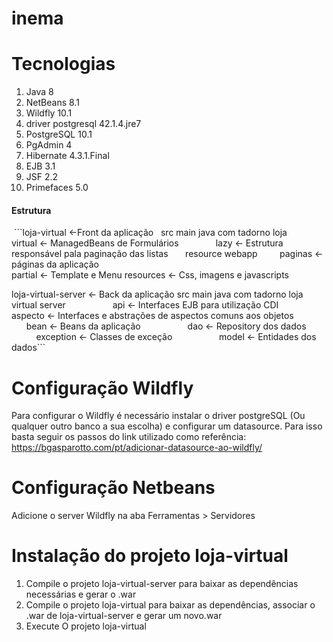 # inema

# Tecnologias
  1. Java 8
  2. NetBeans 8.1
  3. Wildfly 10.1
  4. driver postgresql 42.1.4.jre7
  5. PostgreSQL 10.1
  6. PgAdmin 4
  7. Hibernate 4.3.1.Final
  8. EJB 3.1
  9. JSF 2.2
  10. Primefaces 5.0
  
#### Estrutura

  ```loja-virtual <-Front da aplicação  
    src
      main
        java
          com
            tadorno
              loja
               virtual <- ManagedBeans de Formulários
                lazy <- Estrutura responsável pala paginação das listas
        resource
        webapp
          paginas <- páginas da aplicação  
          partial <- Template e Menu
          resources <- Css, imagens e javascripts

  
  loja-virtual-server <- Back da aplicação
    src
      main
        java
          com
            tadorno
              loja
                virtual
                  server
                    api <- Interfaces EJB para utilização CDI 
                    aspecto <- Interfaces e abstrações de aspectos comuns aos objetos
                    bean <- Beans da aplicação
                    dao <- Repository dos dados
                    exception <- Classes de exceção
                    model <- Entidades dos dados```

# Configuração Wildfly
  Para configurar o Wildfly é necessário instalar o driver postgreSQL (Ou qualquer outro banco a sua escolha) e configurar um datasource.
  Para isso basta seguir os passos do link utilizado como referência: 
  https://bgasparotto.com/pt/adicionar-datasource-ao-wildfly/
  
# Configuração Netbeans
  Adicione o server Wildfly na aba Ferramentas > Servidores

# Instalação do projeto loja-virtual
  1. Compile o projeto loja-virtual-server para baixar as dependências necessárias e gerar o .war
  2. Compile o projeto loja-virtual para baixar as dependências, associar o .war de loja-virtual-server e gerar um novo.war
  3. Execute O projeto loja-virtual
